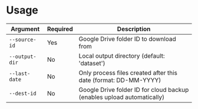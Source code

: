 # Usage

| Argument      | Required | Description                                                                 |
|---------------|----------|-----------------------------------------------------------------------------|
| `--source-id` | Yes      | Google Drive folder ID to download from                                     |
| `--output-dir`| No       | Local output directory (default: 'dataset')                                 |
| `--last-date` | No       | Only process files created after this date (format: DD-MM-YYYY)             |
| `--dest-id`   | No       | Google Drive folder ID for cloud backup (enables upload automatically)      |
